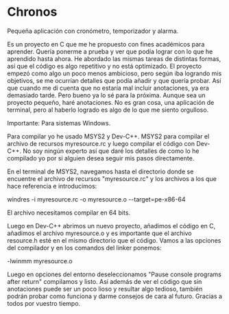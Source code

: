 # Chronos
Pequeña aplicación con cronómetro, temporizador y alarma.

Es un proyecto en C que me he propuesto con fines académicos para aprender. Quería ponerme a prueba y ver que podía lograr con lo que he aprendido hasta ahora. He abordado las mismas tareas de distintas formas, así que el código es algo repetitivo y no está optimizado. El proyecto empezó como algo un poco menos ambicioso, pero según iba logrando mis objetivos, se me ocurrían detalles que podía añadir y que quería probar. Así que cuando me di cuenta que no estaría mal incluir anotaciones, ya era demasiado tarde. Pero bueno ya lo sé para la próxima. Aunque sea un proyecto pequeño, haré anotaciones. No es gran cosa, una aplicación de terminal, pero al haberlo logrado es algo de lo que me siento orgulloso.

Importante: Para sistemas Windows.

Para compilar yo he usado MSYS2 y Dev-C++. MSYS2 para compilar el archivo de recursos myresource.rc y luego compilar el código con Dev-C++. No soy ningún experto así que daré los detalles de como lo he compilado yo por si alguien desea seguir mis pasos directamente.

En el terminal de MSYS2, navegamos hasta el directorio donde se encuentre el archivo de recursos "myresource.rc" y los archivos a los que hace referencia e introducimos:

windres -i myresource.rc -o myresource.o --target=pe-x86-64

El archivo necesitamos compilar en 64 bits.

Luego en Dev-C++ abrimos un nuevo proyecto, añadimos el código en C, añadimos el archivo myresource.o y es importante que el archivo resource.h esté en el mismo directorio que el código. Vamos a las opciones del compilador y en los comandos del linker ponemos:

-lwinmm myresource.o

Luego en opciones del entorno deseleccionamos "Pause console programs after return" compilamos y listo. Así además de ver el código que sin anotaciones puede ser un poco lioso y resultar algo tedioso, también podrán probar como funciona y darme consejos de cara al futuro. Gracias a todos por vuestro tiempo.

